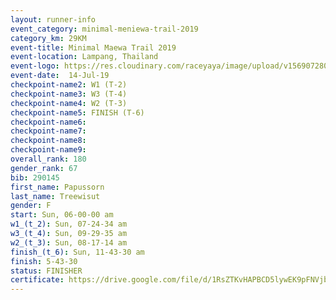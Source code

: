 ```yaml
---
layout: runner-info 
event_category: minimal-meniewa-trail-2019 
category_km: 29KM 
event-title: Minimal Maewa Trail 2019 
event-location: Lampang, Thailand 
event-logo: https://res.cloudinary.com/raceyaya/image/upload/v1569072805/logo/minimal-trail_ktnvsp.jpg 
event-date:  14-Jul-19 
checkpoint-name2: W1 (T-2) 
checkpoint-name3: W3 (T-4) 
checkpoint-name4: W2 (T-3) 
checkpoint-name5: FINISH (T-6) 
checkpoint-name6: 
checkpoint-name7: 
checkpoint-name8: 
checkpoint-name9: 
overall_rank: 180
gender_rank: 67
bib: 290145
first_name: Papussorn
last_name: Treewisut
gender: F
start: Sun, 06-00-00 am
w1_(t_2): Sun, 07-24-34 am
w3_(t_4): Sun, 09-29-35 am
w2_(t_3): Sun, 08-17-14 am
finish_(t_6): Sun, 11-43-30 am
finish: 5-43-30
status: FINISHER
certificate: https://drive.google.com/file/d/1RsZTKvHAPBCD5lywEK9pFNVjbXCnMKf5/view?usp=sharing
---
```

